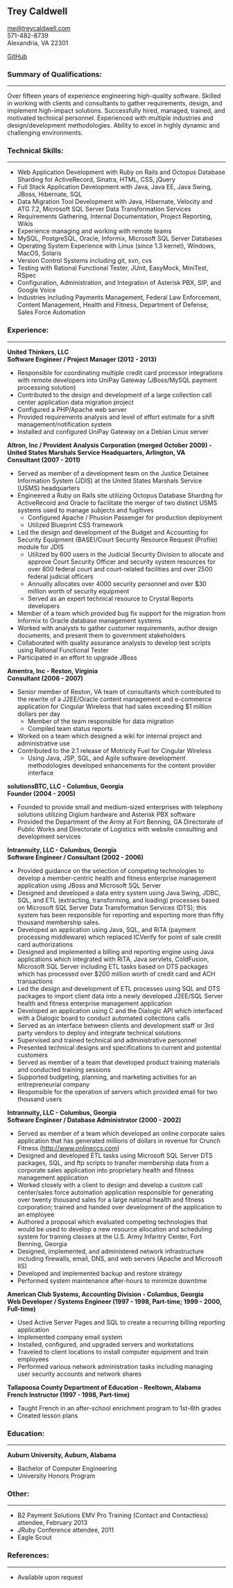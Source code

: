 ## Trey Caldwell  
me@treycaldwell.com  
571-482-8739  
Alexandria, VA 22301

[GitHub](http://github.com/treycaldwell)  

### Summary of Qualifications:
_________________________
Over fifteen years of experience engineering high-quality software.  Skilled in working with clients and consultants to gather requirements, design, and implement high-impact solutions.  Successfully hired, managed, trained, and motivated technical personnel.  Experienced with multiple industries and design/development methodologies.  Ability to excel in highly dynamic and challenging environments.

### Technical Skills:
_________________
* Web Application Development with Ruby on Rails and Octopus Database Sharding for ActiveRecord, Sinatra, HTML, CSS, jQuery
* Full Stack Application Development with Java, Java EE, Java Swing, JBoss, Hibernate, SQL
* Data Migration Tool Development with Java, Hibernate, Velocity and ATG 7.2, Microsoft SQL Server Data Transformation Services
* Requirements Gathering, Internal Documentation, Project Reporting, Wikis
* Experience managing and working with remote teams
* MySQL, PostgreSQL, Oracle, Informix, Microsoft SQL Server Databases
* Operating System Experience with Linux (since 1.3 kernel), Windows, MacOS, Solaris
* Version Control Systems including git, svn, cvs
* Testing with Rational Functional Tester, JUnit, EasyMock, MiniTest, RSpec
* Configuration, Administration, and Integration of Asterisk PBX, SIP, and Google Voice
* Industries including Payments Management, Federal Law Enforcement, Content Management, Health and Fitness, Department of Defense, Sales Force Automation

### Experience:
___________
__United Thinkers, LLC__  
__Software Engineer / Project Manager (2012 - 2013)__

* Responsible for coordinating multiple credit card processor integrations with remote developers into UniPay Gateway (JBoss/MySQL payment processing solution)
* Contributed to the design and development of a large collection call center application data migration project
* Configured a PHP/Apache web server
* Provided requirements analysis and level of effort estimate for a shift management/notification system
* Installed and configured UniPay Gateway on a Debian Linux server


__Altron, Inc / Provident Analysis Corporation (merged October 2009) - United States Marshals Service Headquarters, Arlington, VA__  
__Consultant (2007 - 2011)__

* Served as member of a development team on the Justice Detainee Information System (JDIS) at the United States Marshals Service (USMS) headquarters
* Engineered a Ruby on Rails site utilizing Octopus Database Sharding for ActiveRecord and Oracle to facilitate the merger of two distinct USMS systems used to manage subjects and fugitives
  * Configured Apache / Phusion Passenger for production deployment
  * Utilized Blueprint CSS framework
* Led the design and development of the Budget and Accounting for Security Equipment (BASE)/Court Security Resource Request (Profile) module for JDIS
  * Utilized by 600 users in the Judicial Security Division to allocate and approve Court Security Officer and security system resources for over 800 federal court and court-related facilities and over 2500 federal judicial officers
  * Annually allocates over 4000 security personnel and over $30 million worth of security equipment
  * Served as an expert technical resource to Crystal Reports developers
* Member of a team which provided bug fix support for the migration from Informix to Oracle database management systems
* Worked with analysts to gather customer requirements, author design documents, and present them to government stakeholders
* Collaborated with quality assurance analysts to develop test scripts using Rational Functional Tester
* Participated in an effort to upgrade JBoss

__Amentra, Inc - Reston, Virginia__  
__Consultant (2006 - 2007)__

* Senior member of Reston, VA team of consultants which contributed to the rewrite of a J2EE/Oracle content management and e-commerce application for Cingular Wireless that had sales exceeding $1 million dollars per day
  * Member of the team responsible for data migration
  * Compiled team status reports
* Worked on a team which designed a wiki for internal project and administrative use
* Contributed to the 2.1 release of Motricity Fuel for Cingular Wireless
  * Using Java, JSP, SQL, and Agile software development methodologies developed enhancements for the content provider interface

__solutionsBTC, LLC - Columbus, Georgia__  
__Founder (2004 - 2005)__

* Founded to provide small and medium-sized enterprises with telephony solutions utilizing Digium hardware and Asterisk PBX software
* Provided the Department of the Army at Fort Benning, GA Directorate of Public Works and Directorate of Logistics with website consulting and development services

__Intrannuity, LLC - Columbus, Georgia__  
__Software Engineer / Consultant (2002 - 2006)__

* Provided guidance on the selection of competing technologies to develop a member-centric health and fitness enterprise management application using JBoss and Microsoft SQL Server
* Designed and developed a data entry system using Java Swing, JDBC, SQL, and ETL (extracting, transforming, and loading) processes based on Microsoft SQL Server Data Transformation Services (DTS); this system has been responsible for reporting and exporting more than fifty thousand membership sales.
* Developed an application using Java, SQL, and RiTA (payment processing middleware) which replaced ICVerify for point of sale credit card authorizations
* Designed and implemented a billing and reporting engine using Java applications which integrated with RiTA, Java servlets, ColdFusion, Microsoft SQL Server including ETL tasks based on DTS packages which has processed over $200 million worth of credit card and ACH transactions
* Led the design and development of ETL processes using SQL and DTS packages to import client data into a newly developed J2EE/SQL Server health and fitness enterprise management application
* Developed an application using C and the Dialogic API which interfaced with a Dialogic board to conduct automated collections calls
* Served as an interface between clients and development staff or 3rd party vendors to deploy and integrate technical solutions
* Supervised and trained technical and administrative personnel
* Presented technical designs and specifications to current and potential customers
* Served as member of a team that developed product training materials and conducted training sessions
* Supported budgeting, planning, and marketing activities for an entrepreneurial company
* Responsible for the operation of servers which provided email for two thousand users

__Intrannuity, LLC - Columbus, Georgia__  
__Software Engineer / Database Administrator (2000 - 2002)__

* Served as member of a team which developed an online corporate sales application that has generated millions of dollars in revenue for Crunch Fitness (http://www.onlineccs.com)
* Designed and developed ETL tasks using Microsoft SQL Server DTS packages, SQL, and ftp scripts to transfer membership data from a corporate sales application into proprietary health and fitness management application
* Worked closely with a client to design and develop a custom call center/sales force automation application responsible for generating over twenty thousand sales for a large national health and fitness corporation; trained and handed over development of the application to an employee
* Authored a proposal which evaluated competing technologies that would be used to develop a new resource allocation and scheduling system for training classes at the U.S. Army Infantry Center, Fort Benning, Georgia
* Designed, implemented, and administered network infrastructure including firewalls, email, DNS, and web servers (Apache and Microsoft IIS)
* Developed and implemented backup and restore strategy
* Performed system maintenance after-hours to minimize downtime

__American Club Systems, Accounting Division - Columbus, Georgia__  
__Web Developer / Systems Engineer (1997 - 1998, Part-time; 1999 - 2000, Full-time)__

* Used Active Server Pages and SQL to create a recurring billing reporting application
* Implemented company email system
* Installed, configured, and upgraded servers and workstations
* Traveled to client locations to install computer equipment and train employees
* Performed various network administration tasks including managing user security accounts and network shares

__Tallapoosa County Department of Education - Reeltown, Alabama__  
__French Instructor (1997 - 1998, Part-time)__

* Taught French in an after-school enrichment program to 1st-6th grades
* Created lesson plans

### Education:
______________
__Auburn University, Auburn, Alabama__  

* Bachelor of Computer Engineering
* University Honors Program 

### Other:
_________
* B2 Payment Solutions EMV Pro Training (Contact and Contactless) attendee, February 2013
* JRuby Conference attendee, 2011
* Eagle Scout

### References:
_______________
* Available upon request


